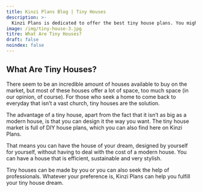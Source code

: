 ```yaml
---
title: Kinzi Plans Blog | Tiny Houses
description: >-
  Kinzi Plans is dedicated to offer the best tiny house plans. You might want to build your own or you might want to have the council of an expert: Kinzi Plans offers both!
image: /img/tiny-house-3.jpg
titre: What Are Tiny Houses?
draft: false
noindex: false
---
```

## What Are Tiny Houses?

<!-- split -->
There seem to be an incredible amount of houses available to buy on the market, but most of these houses offer a lot of space, too much space (in our opinion, of course). For those who seek a home to come back to everyday that isn’t a vast church, tiny houses are the solution.

The advantage of a tiny house, apart from the fact that it isn’t as big as a modern house, is that you can design it the way you want. The tiny house market is full of DIY house plans, which you can also find here on Kinzi Plans. 

<!-- split -->
That means you can have the house of your dream, designed by yourself for yourself, without having to deal with the cost of a modern house. You can have a house that is efficient, sustainable and very stylish. 

Tiny houses can be made by you or you can also seek the help of professionals. Whatever your preference is, Kinzi Plans can help you fulfill your tiny house dream.

